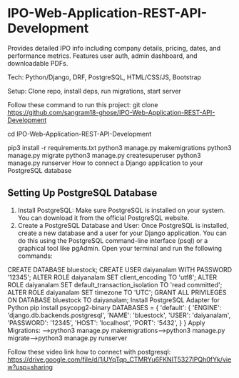 # IPO-Web-Application-REST-API-Development
Provides detailed IPO info including company details, pricing, dates, and performance metrics. Features user auth, admin dashboard, and downloadable PDFs. 

Tech: Python/Django, DRF, PostgreSQL, HTML/CSS/JS, Bootstrap 

Setup: Clone repo, install deps, run migrations, start server

Follow these command to run this project:
 git clone 
https://github.com/sangram18-ghose/IPO-Web-Application-REST-API-Development

cd  IPO-Web-Application-REST-API-Development

 pip3 install -r requirements.txt python3 manage.py makemigrations python3 manage.py migrate python3
 manage.py createsuperuser python3 manage.py runserver
 How to connect a Django application to your PostgreSQL database

 **Setting Up PostgreSQL Database**
 ----------------------------------
 
  1. Install PostgreSQL:
 Make sure PostgreSQL is installed on your system. You can download it from the official PostgreSQL
 website.
 2. Create a PostgreSQL Database and User:
 Once PostgreSQL is installed, create a new database and a user for your Django application. You can do
 this using the PostgreSQL command-line interface (psql) or a graphical tool like pgAdmin.
 Open your terminal and run the following commands:

 CREATE DATABASE bluestock; CREATE USER daiyanalam WITH PASSWORD '12345'; ALTER ROLE daiyanalam
 SET client_encoding TO 'utf8'; ALTER ROLE daiyanalam SET default_transaction_isolation TO 'read committed';
 ALTER ROLE daiyanalam SET timezone TO 'UTC'; GRANT ALL PRIVILEGES ON DATABASE bluestock TO
 daiyanalam;
 Install PostgreSQL Adapter for Python
 pip install psycopg2-binary
 DATABASES = { 'default': { 'ENGINE': 'django.db.backends.postgresql', 'NAME': 'bluestock', 'USER':
 'daiyanalam', 'PASSWORD': '12345', 'HOST': 'localhost', 'PORT': '5432', } }
 Apply Migrations: -->python3 manage.py makemigrations-->python3 manage.py migrate-->python3 manage.py runserver
 
 Follow these video link how to connect with postgresql:
 https://drive.google.com/file/d/1jUYqTqp_CTMRYu6FKNIT5327IPQh0fYk/view?usp=sharing
